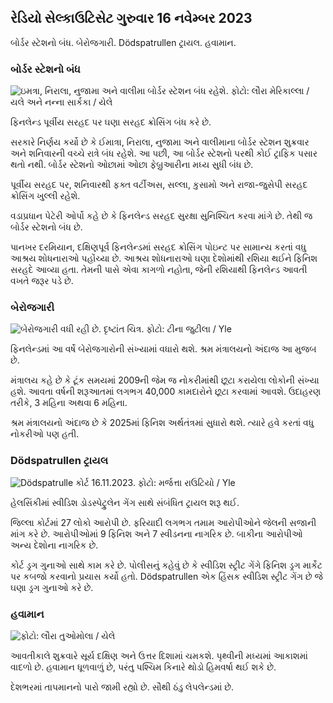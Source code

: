 ## રેડિયો સેલ્કાઉટિસેટ ગુરુવાર 16 નવેમ્બર 2023

બોર્ડર સ્ટેશનો બંધ. બેરોજગારી. Dödspatrullen ટ્રાયલ. હવામાન.

### બોર્ડર સ્ટેશનો બંધ

![ઇમત્રા, નિરાલા, નુજામા અને વાલીમા બોર્ડર સ્ટેશન બંધ રહેશે. ફોટો: લૌરા મેરિકાલ્લા / યલે અને નન્ના સાર્કકા / યેલે](https://images.cdn.yle.fi/image/upload/c_crop,h_1215,w_2161,x_0,y_943/ar_1.77777777777777,c_fas200,c_fill/dpr_1.0/q_auto:eco/f_auto/fl_lossy/v1700138081/39-1201615655605bd910f3)

ફિનલેન્ડ પૂર્વીય સરહદ પર ઘણા સરહદ ક્રોસિંગ બંધ કરે છે.

સરકારે નિર્ણય કર્યો છે કે ઈમાત્રા, નિરાલા, નુજામા અને વાલીમાના બોર્ડર સ્ટેશન શુક્રવાર અને શનિવારની વચ્ચે રાત્રે બંધ રહેશે. આ પછી, આ બોર્ડર સ્ટેશનો પરથી કોઈ ટ્રાફિક પસાર થતો નથી. બોર્ડર સ્ટેશનો ઓછામાં ઓછા ફેબ્રુઆરીના મધ્ય સુધી બંધ છે.

પૂર્વીય સરહદ પર, શનિવારથી ફક્ત વર્ટીઅસ, સલ્લા, કુસામો અને રાજા-જુસેપી સરહદ ક્રોસિંગ ખુલ્લી રહેશે.

વડાપ્રધાન પેટેરી ઓર્પો કહે છે કે ફિનલેન્ડ સરહદ સુરક્ષા સુનિશ્ચિત કરવા માંગે છે. તેથી જ બોર્ડર સ્ટેશનો બંધ છે.

પાનખર દરમિયાન, દક્ષિણપૂર્વ ફિનલેન્ડમાં સરહદ ક્રોસિંગ પોઇન્ટ પર સામાન્ય કરતાં વધુ આશ્રય શોધનારાઓ પહોંચ્યા છે. આશ્રય શોધનારાઓ ઘણા દેશોમાંથી રશિયા થઈને ફિનિશ સરહદે આવ્યા હતા. તેમની પાસે એવા કાગળો નહોતા, જેની રશિયાથી ફિનલેન્ડ આવતી વખતે જરૂર પડે છે.

### બેરોજગારી

![બેરોજગારી વધી રહી છે. દૃષ્ટાંત ચિત્ર. ફોટો: ટીના જુટીલા / Yle](https://images.cdn.yle.fi/image/upload/c_crop,h_3007,w_5346,x_0,y_409/ar_1.777777777777777,c_fill,g_faces,h/17_15,h/17_15q_auto:eco/f_auto/fl_lossy/v1636455286/39-7675556012f34491801)

ફિનલેન્ડમાં આ વર્ષે બેરોજગારોની સંખ્યામાં વધારો થશે. શ્રમ મંત્રાલયનો અંદાજ આ મુજબ છે.

મંત્રાલય કહે છે કે ટૂંક સમયમાં 2009ની જેમ જ નોકરીમાંથી છૂટા કરાયેલા લોકોની સંખ્યા હશે. આવતા વર્ષની શરૂઆતમાં લગભગ 40,000 કામદારોને છૂટા કરવામાં આવશે. ઉદાહરણ તરીકે, 3 મહિના અથવા 6 મહિના.

શ્રમ મંત્રાલયનો અંદાજ છે કે 2025માં ફિનિશ અર્થતંત્રમાં સુધારો થશે. ત્યારે હવે કરતાં વધુ નોકરીઓ પણ હતી.

### Dödspatrullen ટ્રાયલ

![Dödspatrulle કોર્ટ 16.11.2023. ફોટો: મર્જત્તા રાઉટિયો / Yle](https://images.cdn.yle.fi/image/upload/c_crop,h_2295,w_4080,x_0,y_278/ar_1.777777777777777,c_fill,g_faces,h_157777777777777777777777777777777777777777777777777777777777777777777777777777777777777777,c_fill,g_faces,w/155/01_05q_auto:eco/f_auto/fl_lossy/v1700137634/39-12015276555f550196e3)

હેલસિંકીમાં સ્વીડિશ ડોડસ્પેટ્રુલેન ગેંગ સાથે સંબંધિત ટ્રાયલ શરૂ થઈ.

જિલ્લા કોર્ટમાં 27 લોકો આરોપી છે. ફરિયાદી લગભગ તમામ આરોપીઓને જેલની સજાની માંગ કરે છે. આરોપીઓમાં 9 ફિનિશ અને 7 સ્વીડનના નાગરિક છે. બાકીના આરોપીઓ અન્ય દેશોના નાગરિક છે.

કોર્ટ ડ્રગ ગુનાઓ સાથે કામ કરે છે. પોલીસનું કહેવું છે કે સ્વીડિશ સ્ટ્રીટ ગેંગે ફિનિશ ડ્રગ માર્કેટ પર કબજો કરવાનો પ્રયાસ કર્યો હતો. Dödspatrullen એક હિંસક સ્વીડિશ સ્ટ્રીટ ગેંગ છે જે ઘણા ડ્રગ ગુનાઓ કરે છે.

### હવામાન

![ ફોટો: લૌરા તુઓમોલા / યેલે](https://images.cdn.yle.fi/image/upload/c_crop,h_1080,w_1919,x_0,y_0/ar_1.7777777777777777,c_fill,g_faces,h_675,h_67500/q_auto:eco/f_auto/fl_lossy/v1700136474/39-1201617655606029adf4)

આવતીકાલે શુક્રવારે સૂર્ય દક્ષિણ અને ઉત્તર દિશામાં ચમકશે. પૃથ્વીની મધ્યમાં આકાશમાં વાદળો છે. હવામાન ધૂળવાળું છે, પરંતુ પશ્ચિમ કિનારે થોડો હિમવર્ષા થઈ શકે છે.

દેશભરમાં તાપમાનનો પારો જામી રહ્યો છે. સૌથી ઠંડુ લેપલેન્ડમાં છે.